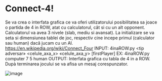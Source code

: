 # Connect-4!

Se va crea o interfata grafica ce va oferi utilizatorului posibilitatea sa joace o partida de 4 in
ROW, atat cu calculatorul, cât si cu un alt opponent. Calculatorul va avea 3 nivele (slab, mediu si avansat). La initializare se va seta si dimensiunea tablei de joc, respectiv cine incepe
primul (calculator sau human) dacã jucam cu un Al.
https://en.wikipedia.org/wiki/Connect_Four
INPUT: 4inaROW.py <tip adversar» <celule_axa_x> «celule_axa_y> [firstPlayer]
EX: 4inaROW.py computer 7 5 human
OUTPUT: Interfata grafica cu tabla de 4 in a ROW. Dupà terminarea jocului se va afisa un
mesaj corespunzator.


![image](https://github.com/Oana-Florentina/4-in-a-Row/assets/121244115/c8f27dfb-6d62-4976-a5d5-94c172eae198)
